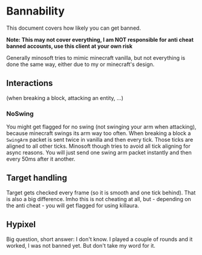 # Bannability

This document covers how likely you can get banned.

**Note: This may not cover everything, I am NOT responsible for anti cheat banned accounts, use this client at your own
risk**

Generally minosoft tries to mimic minecraft vanilla, but not everything is done the same way, either due to my or
minecraft's design.

## Interactions

(when breaking a block, attacking an entity, ...)

### NoSwing

You might get flagged for no swing (not swinging your arm when attacking), because minecraft swings its arm way too
often.
When breaking a block a `SwingArm` packet is sent twice in vanilla and then every tick. Those ticks are aligned to all
other ticks.
Minosoft though tries to avoid all tick aligning for async reasons. You will just send one swing arm packet instantly
and then every 50ms after it another.

## Target handling

Target gets checked every frame (so it is smooth and one tick behind).
That is also a big difference. Imho this is not cheating at all, but - depending on the anti cheat - you will get
flagged for using killaura.

## Hypixel

Big question, short answer: I don't know. I played a couple of rounds and it worked, I was not banned yet.
But don't take my word for it.

